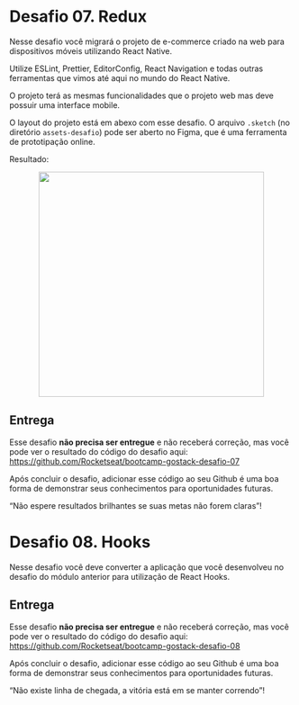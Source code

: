 # Desafio 07. Redux

Nesse desafio você migrará o projeto de e-commerce criado na web para dispositivos móveis utilizando React Native.

Utilize ESLint, Prettier, EditorConfig, React Navigation e todas outras ferramentas que vimos até aqui no mundo do React Native.

O projeto terá as mesmas funcionalidades que o projeto web mas deve possuir uma interface mobile.

O layout do projeto está em abexo com esse desafio. O arquivo `.sketch` (no diretório `assets-desafio`) pode ser aberto no Figma, que é uma ferramenta de prototipação online.

Resultado:
<center>
<img src="demo.gif" height="400">
</center>

## Entrega

Esse desafio **não precisa ser entregue** e não receberá correção, mas você pode ver o resultado do código do desafio aqui: https://github.com/Rocketseat/bootcamp-gostack-desafio-07

Após concluir o desafio, adicionar esse código ao seu Github é uma boa forma de demonstrar seus conhecimentos para oportunidades futuras.

“Não espere resultados brilhantes se suas metas não forem claras”!


# Desafio 08. Hooks

Nesse desafio você deve converter a aplicação que você desenvolveu no desafio do módulo anterior para utilização de React Hooks.

## Entrega 

Esse desafio **não precisa ser entregue** e não receberá correção, mas você pode ver o resultado do código do desafio aqui: https://github.com/Rocketseat/bootcamp-gostack-desafio-08

Após concluir o desafio, adicionar esse código ao seu Github é uma boa forma de demonstrar seus conhecimentos para oportunidades futuras.

“Não existe linha de chegada, a vitória está em se manter correndo”!
